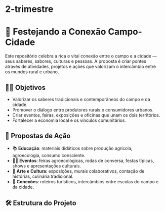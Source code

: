 # 2-trimestre 
# 🎉 Festejando a Conexão Campo-Cidade

Este repositório celebra a rica e vital conexão entre o campo e a cidade — seus saberes, sabores, culturas e pessoas. A proposta é criar pontes através de atividades, projetos e ações que valorizam o intercâmbio entre os mundos rural e urbano.

## 🌾🌆 Objetivos

- Valorizar os saberes tradicionais e contemporâneos do campo e da cidade.
- Promover o diálogo entre produtores rurais e consumidores urbanos.
- Criar eventos, feiras, exposições e oficinas que unam os dois territórios.
- Fortalecer a economia local e os vínculos comunitários.

## 📌 Propostas de Ação

- 📚 **Educação**: materiais didáticos sobre produção agrícola, agroecologia, consumo consciente.
- 🧑‍🌾 **Eventos**: feiras agroecológicas, rodas de conversa, festas típicas, shows e apresentações culturais.
- 🎨 **Arte e Cultura**: exposições, murais colaborativos, contação de histórias, culinária tradicional.
- 🤝 **Conexões**: roteiros turísticos, intercâmbios entre escolas do campo e da cidade.

## 🛠 Estrutura do Projeto

